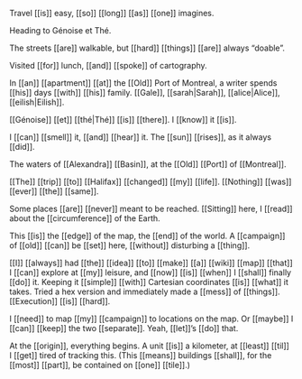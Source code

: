 Travel [[is]] easy, [[so]] [[long]] [[as]] [[one]] imagines.

Heading to Génoise et Thé.

The streets [[are]] walkable,
but [[hard]] [[things]] [[are]] always “doable”.

Visited [[for]] lunch, [[and]] [[spoke]] of cartography.

In [[an]] [[apartment]] [[at]] the [[Old]] Port of Montreal,
a writer spends [[his]] days [[with]] [[his]] family.
[[Gale]], [[sarah|Sarah]], [[alice|Alice]], [[eilish|Eilish]].

[[Génoise]] [[et]] [[thé|Thé]] [[is]] [[there]]. I [[know]] it [[is]].

I [[can]] [[smell]] it, [[and]] [[hear]] it.
The [[sun]] [[rises]], as it always [[did]].

The waters of [[Alexandra]] [[Basin]], 
at the [[Old]] [[Port]] of [[Montreal]].

[[The]] [[trip]] [[to]] [[Halifax]] [[changed]] [[my]] [[life]].
[[Nothing]] [[was]] [[ever]] [[the]] [[same]].

Some places [[are]] [[never]] meant to be reached.
[[Sitting]] here, I [[read]] about the [[circumference]] of the Earth.

This [[is]] the [[edge]] of the map, the [[end]] of the world.
A [[campaign]] of [[old]] [[can]] be [[set]] here, 
[[without]] disturbing a [[thing]].

[[I]] [[always]] had [[the]] [[idea]] [[to]] [[make]] [[a]] [[wiki]] [[map]] [[that]] I [[can]] explore at [[my]] leisure, and [[now]] [[is]] [[when]] I [[shall]] finally [[do]] it. Keeping it [[simple]] [[with]] Cartesian coordinates [[is]] [[what]] it takes. Tried a hex version and immediately made a [[mess]] of [[things]]. [[Execution]] [[is]] [[hard]].

I [[need]] to map [[my]] [[campaign]] to locations on the map. Or [[maybe]] I [[can]] [[keep]] the two [[separate]]. Yeah, [[let]]’s [[do]] that.

At the [[origin]], everything begins. A unit [[is]] a kilometer, at [[least]] [[til]] I [[get]] tired of tracking this. (This [[means]] buildings [[shall]], for the [[most]] [[part]], be contained on [[one]] [[tile]].)


